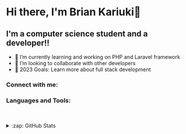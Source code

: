# Hi there, I'm Brian Kariuki👋 

## I'm a computer science student and a developer!!

- 🌱 I’m currently learning and working on PHP and Laravel framework
- 👯 I’m looking to collaborate with other developers
- 🥅 2023 Goals: Learn more about full stack development
### Connect with me:

### Languages and Tools:
<br />
<br />

<details>
  <summary>:zap: GitHub Stats</summary>

  <img align="left" alt="Brian's GitHub Stats" src="https://github-readme-stats.vercel.app/api?username=BrianKariukiDev&show_icons=true&hide_border=false&title_color=ff652f&icon_color=FFE400&bg_color=09131B&text_color=ffffff&border_color=0c1a25" />

</details>